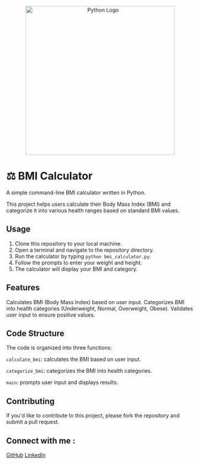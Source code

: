 <p align="center">
  <img src="https://raw.githubusercontent.com/username/repository/main/path/to/python-logo.png" alt="Python Logo" width="400"/>
</p>

# ⚖️ BMI Calculator

A simple command-line BMI calculator written in Python. 

This project helps users calculate their Body Mass Index (BMI) and categorize it into various health ranges based on standard BMI values.

## Usage

1. Clone this repository to your local machine.
2. Open a terminal and navigate to the repository directory.
3. Run the calculator by typing `python bmi_calculator.py`.
4. Follow the prompts to enter your weight and height.
5. The calculator will display your BMI and category.

## Features

Calculates BMI (Body Mass Index) based on user input.
Categorizes BMI into health categories (Underweight, Normal, Overweight, Obese).
Validates user input to ensure positive values.

## Code Structure

The code is organized into three functions:

 `calculate_bmi`: calculates the BMI based on user input.
 
 `categorize_bmi`: categorizes the BMI into health categories.
 
 `main`: prompts user input and displays results.

## Contributing

If you'd like to contribute to this project, please fork the repository and submit a pull request.

## Connect with me :
[GitHub](https://github.com/shadowking06)
[LinkedIn](https://www.linkedin.com/in/ujjwal-pandey-324769166/)


